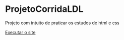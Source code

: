 # ProjetoCorridaLDL
 Projeto com intuito de praticar os estudos de html e css

<a href="https://lucasdgcks.github.io/ProjetoCorridaLDL/"> Executar o site